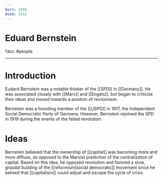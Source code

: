 ```yaml
---
born: 1850
died: 1932
---
```

# Eduard Bernstein
`TAGS`: #people 

---
# Introduction
Eudard Bernstein was a notable thinker of the [[SPD]] in [[Germany]]. He was associated closely with [[Marx]] and [[Engels]], but began to criticize their ideas and moved towards a position of revisionism. 

Bernstein was a founding member of the [[USPD]] in 1917, the Independent Social Democratic Party of Germany. However, Bernstein rejoined the SPD in 1919 during the events of the failed revolution. 

# Ideas
Bernstein believed that the ownership of [[capital]] was becoming more and more diffuse, as opposed to the Marxist prediction of the centralization of capital. Based on this idea, he opposed revolution and favored a slow, graudal building of the [[reformism|social democratic]] movement since he belived that [[capitalism]] could adjust and escape the cycle of crisis.